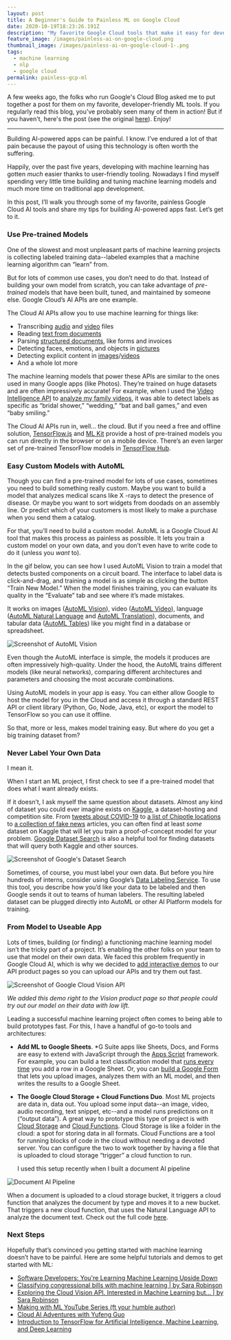 ```yaml
---
layout: post
title: A Beginner's Guide to Painless ML on Google Cloud
date: 2020-10-19T18:23:26.191Z
description: "My favorite Google Cloud tools that make it easy for developers to use ML. "
feature_image: /images/painless-ai-on-google-cloud.png
thumbnail_image: /images/painless-ai-on-google-cloud-1-.png
tags:
  - machine learning
  - nlp
  - google cloud
permalink: painless-gcp-ml
---
```

A few weeks ago, the folks who run Google's Cloud Blog asked me to put together a post for them on my favorite, developer-friendly ML tools. If you regularly read this blog, you've probably seen many of them in action! But if you haven't, here's the post (see the original [here](https://cloud.google.com/blog/products/ai-machine-learning/beginners-guide-to-painless-machine-learning)). Enjoy!

- - -

Building AI-powered apps can be painful. I know. I’ve endured a lot of that pain because the payout of using this technology is often worth the suffering.

Happily, over the past five years, developing with machine learning has gotten *much* easier thanks to user-friendly tooling. Nowadays I find myself spending very little time building and tuning machine learning models and much more time on traditional app development.

In this post, I’ll walk you through some of my favorite, painless Google Cloud AI tools and share my tips for building AI-powered apps fast. Let’s get to it.

### Use Pre-trained Models

One of the slowest and most unpleasant parts of machine learning projects is collecting labeled training data--labeled examples that a machine learning algorithm can “learn” from.

But for lots of common use cases, you don’t need to do that. Instead of building your own model from scratch, you can take advantage of *pre-trained* models that have been built, tuned, and maintained by someone else. Google Cloud’s AI APIs are one example.

The Cloud AI APIs allow you to use machine learning for things like:

* Transcribing [audio](http://cloud.google.com/speech) and [video](https://cloud.google.com/video-intelligence) files
* Reading [text from documents](https://cloud.google.com/natural-language)
* Parsing [structured documents](https://cloud.google.com/solutions/document-ai), like forms and invoices
* Detecting faces, emotions, and objects in [pictures](http://cloud.google.com/vision)
* Detecting explicit content in [images](http://cloud.google.com/vision)/[videos](https://cloud.google.com/video-intelligence)
* And a whole lot more

The machine learning models that power these APIs are similar to the ones used in many Google apps (like Photos). They’re trained on huge datasets and are often impressively accurate! For example, when I used the [Video Intelligence API](https://cloud.google.com/video-intelligence) to [analyze my family videos](https://cloud.google.com/blog/products/ai-machine-learning/building-an-ai-searchable-archive-for-30-years-of-family-videos), it was able to detect labels as specific as “bridal shower,” “wedding,” “bat and ball games,” and even “baby smiling.”

The Cloud AI APIs run in, well… the cloud. But if you need a free and offline solution, [TensorFlow.js](https://www.tensorflow.org/js/models) and [ML Kit](https://firebase.google.com/docs/ml-kit) provide a host of pre-trained models you can run directly in the browser or on a mobile device. There’s an even larger set of pre-trained TensorFlow models in [TensorFlow Hub](https://tfhub.dev/).

### Easy Custom Models with AutoML

Though you can find a pre-trained model for lots of use cases, sometimes you need to build something really custom. Maybe you want to build a model that analyzes medical scans like X -rays to detect the presence of disease. Or maybe you want to sort widgets from doodads on an assembly line. Or predict which of your customers is most likely to make a purchase when you send them a catalog.

For that, you’ll need to build a custom model. AutoML is a Google Cloud AI tool that makes this process as painless as possible. It lets you train a custom model on your own data, and you don’t even have to write code to do it (unless you *want* to).

In the gif below, you can see how I used AutoML Vision to train a model that detects busted components on a circuit board. The interface to label data is click-and-drag, and training a model is as simple as clicking the button “Train New Model.” When the model finishes training, you can evaluate its quality in the “Evaluate” tab and see where it’s made mistakes.

It works on images ([AutoML Vision](https://cloud.google.com/vision/automl)), video ([AutoML Video](https://cloud.google.com/video-intelligence/automl/docs)), language ([AutoML Natural Language](https://cloud.google.com/natural-language/automl/docs) and [AutoML Translation](https://cloud.google.com/translate/automl/docs)), documents, and tabular data ([AutoML Tables](https://cloud.google.com/automl-tables)) like you might find in a database or spreadsheet.

![Screenshot of AutoML Vision](/images/circuts.gif "Using AutoML Vision to identify components on a circuit board")

Even though the AutoML interface is simple, the models it produces are often impressively high-quality. Under the hood, the AutoML trains different models (like neural networks), comparing different architectures and parameters and choosing the most accurate combinations.

Using AutoML models in your app is easy. You can either allow Google to host the model for you in the Cloud and access it through a standard REST API or client library (Python, Go, Node, Java, etc), or export the model to TensorFlow so you can use it offline.

So that, more or less, makes model training easy. But where do you get a big training dataset from?

### Never Label Your Own Data

I mean it.

When I start an ML project, I first check to see if a pre-trained model that does what I want already exists.

If it doesn’t, I ask myself the same question about datasets. Almost any kind of dataset you could ever imagine exists on [Kaggle](https://www.kaggle.com/datasets), a dataset-hosting and competition site. From [tweets about COVID-19](https://www.kaggle.com/gpreda/covid19-tweets) to [a list of Chipotle locations](https://www.kaggle.com/jeffreybraun/chipotle-locations) to [a collection of fake news](https://www.kaggle.com/clmentbisaillon/fake-and-real-news-dataset) articles, you can often find at least *some* dataset on Kaggle that will let you train a proof-of-concept model for your problem. [Google Dataset Search](https://datasetsearch.research.google.com/) is also a helpful tool for finding datasets that will query both Kaggle and other sources.

![Screenshot of Google's Dataset Search](/images/dataset_search.gif "Google's Dataset Search tool")

Sometimes, of course, you must label your own data. But before you hire hundreds of interns, consider using Google’s [Data Labeling Service](https://cloud.google.com/ai-platform/data-labeling/docs). To use this tool, you describe how you’d like your data to be labeled and then Google sends it out to teams of human labelers. The resulting labeled dataset can be plugged directly into AutoML or other AI Platform models for training.

### From Model to Useable App

Lots of times, building (or finding) a functioning machine learning model isn’t the tricky part of a project. It’s enabling the other folks on your team to use that model on their own data. We faced this problem frequently in Google Cloud AI, which is why we decided to [add interactive demos](http://cloud.google.com/vision) to our API product pages so you can upload our APIs and try them out fast.

![Screenshot of Google Cloud Vision API](/images/vision_api.gif "Demo of the Google Cloud Vision API")

*We added this demo right to the Vision product page so that people could try out our model on their data with low lift.*

Leading a successful machine learning project often comes to being able to build prototypes fast. For this, I have a handful of go-to tools and architectures:

* **Add ML to Google Sheets**. *G Suite apps like Sheets, Docs, and Forms are easy to extend with JavaScript through the [Apps Script](https://developers.google.com/apps-script) framework. For example, you can build a text classification model that [runs every time](https://developers.google.com/gsuite/solutions/feedback-sentiment-analysis) you add a row in a Google Sheet. Or, you can [build a Google Form](https://developers.google.com/gsuite/solutions/feedback-sentiment-analysis) that lets you upload images, analyzes them with an ML model, and then writes the results to a Google Sheet.
* **The Google Cloud Storage + Cloud Functions Duo**. Most ML projects are data in, data out. You upload some input data--an image, video, audio recording, text snippet, etc--and a model runs predictions on it (“output data”). A great way to prototype this type of project is with [Cloud Storage](https://cloud.google.com/storage) and [Cloud Functions](https://cloud.google.com/functions). Cloud Storage is like a folder in the cloud: a spot for storing data in all formats. Cloud Functions are a tool for running blocks of code in the cloud without needing a devoted server. You can configure the two to work together by having a file that is uploaded to cloud storage “trigger” a cloud function to run.

  I used this setup recently when I built a document AI pipeline

![Document AI Pipeline](/images/pipeline.jpg "Document AI Pipeline")

When a document is uploaded to a cloud storage bucket, it triggers a cloud function that analyzes the document by type and moves it to a new bucket. That triggers a new cloud function, that uses the Natural Language API to analyze the document text. Check out the full code [here](https://github.com/dalequark/document-pipeline).

### Next Steps

Hopefully that’s convinced you getting started with machine learning doesn’t have to be painful. Here are some helpful tutorials and demos to get started with ML:

* [Software Developers: You're Learning Machine Learning Upside Down](https://daleonai.com/software-developers-youre-learning-machine-learning-upside-down)
* [Classifying congressional bills with machine learning | by Sara Robinson](https://medium.com/@srobtweets/classifying-congressional-bills-with-machine-learning-d6d769d818fd)
* [Exploring the Cloud Vision API. Interested in Machine Learning but… | by Sara Robinson](https://medium.com/@srobtweets/exploring-the-cloud-vision-api-1af9bcf080b8)
* [Making with ML YouTube Series (ft your humble author)](https://www.youtube.com/playlist?list=PLIivdWyY5sqLsaG5hNms0D9aZRBE7DHBb)
* [Cloud AI Adventures with Yufeng Guo](https://www.youtube.com/playlist?list=PLIivdWyY5sqJxnwJhe3etaK7utrBiPBQ2)
* [Introduction to TensorFlow for Artificial Intelligence, Machine Learning, and Deep Learning](https://www.coursera.org/learn/introduction-tensorflow)